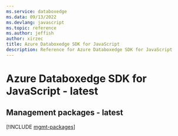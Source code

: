 ```yaml
---
ms.service: databoxedge
ms.data: 09/13/2022
ms.devlang: javascript
ms.topic: reference
ms.author: jeffish
author: xirzec
title: Azure Databoxedge SDK for JavaScript
description: Reference for Azure Databoxedge SDK for JavaScript
---
```

# Azure Databoxedge SDK for JavaScript - latest

## Management packages - latest
[!INCLUDE [mgmt-packages](databoxedge-mgmt-index.md)]